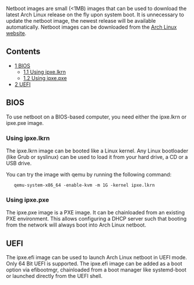 Netboot images are small (<1MB) images that can be used to download the latest Arch Linux release on the fly upon system boot. It is unnecessary to update the netboot image, the newest release will be available automatically. Netboot images can be downloaded from the [Arch Linux website](https://www.archlinux.org/releng/netboot/).

## Contents

*   [1 BIOS](#BIOS)
    *   [1.1 Using ipxe.lkrn](#Using_ipxe.lkrn)
    *   [1.2 Using ipxe.pxe](#Using_ipxe.pxe)
*   [2 UEFI](#UEFI)

## BIOS

To use netboot on a BIOS-based computer, you need either the ipxe.lkrn or ipxe.pxe image.

### Using ipxe.lkrn

The ipxe.lkrn image can be booted like a Linux kernel. Any Linux bootloader (like Grub or syslinux) can be used to load it from your hard drive, a CD or a USB drive.

You can try the image with qemu by running the following command:

```
   qemu-system-x86_64 -enable-kvm -m 1G -kernel ipxe.lkrn

```

### Using ipxe.pxe

The ipxe.pxe image is a PXE image. It can be chainloaded from an existing PXE environment. This allows configuring a DHCP server such that booting from the network will always boot into Arch Linux netboot.

## UEFI

The ipxe.efi image can be used to launch Arch Linux netboot in UEFI mode. Only 64 Bit UEFI is supported. The ipxe.efi image can be added as a boot option via efibootmgr, chainloaded from a boot manager like systemd-boot or launched directly from the UEFI shell.